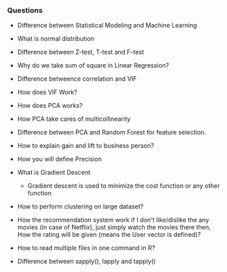 ### Questions

- Difference between Statistical Modeling and Machine Learning
- What is normal distribution
- Difference between Z-test, T-test and F-test
- Why do we take sum of square in Linear Regression?
- Difference betweence correlation and VIF
- How does VIF Work?
- How does PCA works?
- How PCA take cares of multicollinearity
- Difference between PCA and Random Forest for feature selection.
- How to explain gain and lift to business person?
- How you will define Precision
- What is Gradient Descent
  - Gradient descent is used to minimize the cost function or any other function

- How to perform clustering on large dataset?
- How the recommendation system work if I don't like/dislike the any movies (in case of Netflix), just simply watch the movies there then, How the rating will be given (means the User vector is defined)?



- How to read multiple files in one command in R?
- Difference between sapply(), lapply and tapply()





